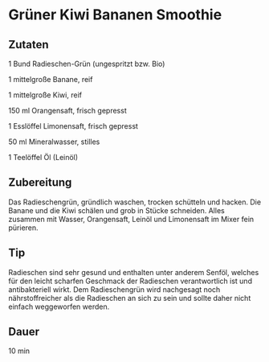 # Grüner Kiwi Bananen Smoothie

## Zutaten
1 Bund Radieschen-Grün (ungespritzt bzw. Bio)

1 mittelgroße Banane, reif

1 mittelgroße Kiwi, reif

150 ml Orangensaft, frisch gepresst

1 Esslöffel Limonensaft, frisch gepresst

50 ml Mineralwasser, stilles

1 Teelöffel Öl (Leinöl)

## Zubereitung
Das Radieschengrün, gründlich waschen, trocken schütteln und hacken. Die Banane und die Kiwi schälen und grob in Stücke schneiden. Alles zusammen mit Wasser, Orangensaft, Leinöl und Limonensaft im Mixer fein pürieren. 

## Tip
Radieschen sind sehr gesund und enthalten unter anderem Senföl, welches für den leicht scharfen Geschmack der Radieschen verantwortlich ist und antibakteriell wirkt. Dem Radieschengrün wird nachgesagt noch nährstoffreicher als die Radieschen an sich zu sein und sollte daher nicht einfach weggeworfen werden.

## Dauer
10 min